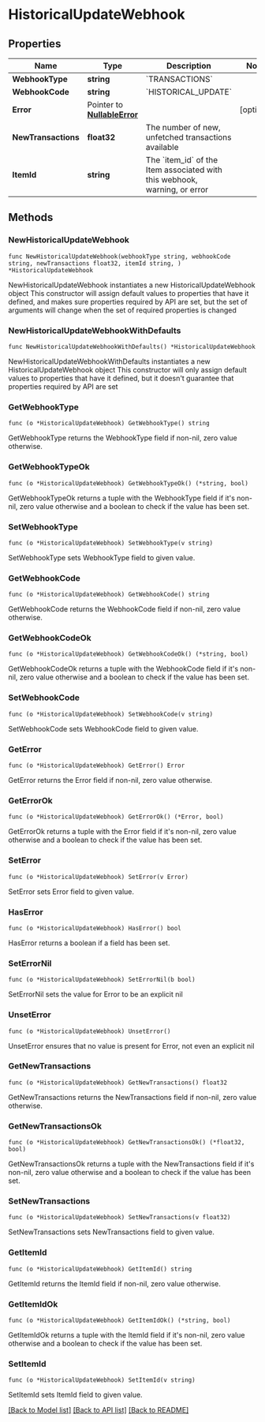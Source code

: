 # HistoricalUpdateWebhook

## Properties

Name | Type | Description | Notes
------------ | ------------- | ------------- | -------------
**WebhookType** | **string** | &#x60;TRANSACTIONS&#x60; | 
**WebhookCode** | **string** | &#x60;HISTORICAL_UPDATE&#x60; | 
**Error** | Pointer to [**NullableError**](Error.md) |  | [optional] 
**NewTransactions** | **float32** | The number of new, unfetched transactions available | 
**ItemId** | **string** | The &#x60;item_id&#x60; of the Item associated with this webhook, warning, or error | 

## Methods

### NewHistoricalUpdateWebhook

`func NewHistoricalUpdateWebhook(webhookType string, webhookCode string, newTransactions float32, itemId string, ) *HistoricalUpdateWebhook`

NewHistoricalUpdateWebhook instantiates a new HistoricalUpdateWebhook object
This constructor will assign default values to properties that have it defined,
and makes sure properties required by API are set, but the set of arguments
will change when the set of required properties is changed

### NewHistoricalUpdateWebhookWithDefaults

`func NewHistoricalUpdateWebhookWithDefaults() *HistoricalUpdateWebhook`

NewHistoricalUpdateWebhookWithDefaults instantiates a new HistoricalUpdateWebhook object
This constructor will only assign default values to properties that have it defined,
but it doesn't guarantee that properties required by API are set

### GetWebhookType

`func (o *HistoricalUpdateWebhook) GetWebhookType() string`

GetWebhookType returns the WebhookType field if non-nil, zero value otherwise.

### GetWebhookTypeOk

`func (o *HistoricalUpdateWebhook) GetWebhookTypeOk() (*string, bool)`

GetWebhookTypeOk returns a tuple with the WebhookType field if it's non-nil, zero value otherwise
and a boolean to check if the value has been set.

### SetWebhookType

`func (o *HistoricalUpdateWebhook) SetWebhookType(v string)`

SetWebhookType sets WebhookType field to given value.


### GetWebhookCode

`func (o *HistoricalUpdateWebhook) GetWebhookCode() string`

GetWebhookCode returns the WebhookCode field if non-nil, zero value otherwise.

### GetWebhookCodeOk

`func (o *HistoricalUpdateWebhook) GetWebhookCodeOk() (*string, bool)`

GetWebhookCodeOk returns a tuple with the WebhookCode field if it's non-nil, zero value otherwise
and a boolean to check if the value has been set.

### SetWebhookCode

`func (o *HistoricalUpdateWebhook) SetWebhookCode(v string)`

SetWebhookCode sets WebhookCode field to given value.


### GetError

`func (o *HistoricalUpdateWebhook) GetError() Error`

GetError returns the Error field if non-nil, zero value otherwise.

### GetErrorOk

`func (o *HistoricalUpdateWebhook) GetErrorOk() (*Error, bool)`

GetErrorOk returns a tuple with the Error field if it's non-nil, zero value otherwise
and a boolean to check if the value has been set.

### SetError

`func (o *HistoricalUpdateWebhook) SetError(v Error)`

SetError sets Error field to given value.

### HasError

`func (o *HistoricalUpdateWebhook) HasError() bool`

HasError returns a boolean if a field has been set.

### SetErrorNil

`func (o *HistoricalUpdateWebhook) SetErrorNil(b bool)`

 SetErrorNil sets the value for Error to be an explicit nil

### UnsetError
`func (o *HistoricalUpdateWebhook) UnsetError()`

UnsetError ensures that no value is present for Error, not even an explicit nil
### GetNewTransactions

`func (o *HistoricalUpdateWebhook) GetNewTransactions() float32`

GetNewTransactions returns the NewTransactions field if non-nil, zero value otherwise.

### GetNewTransactionsOk

`func (o *HistoricalUpdateWebhook) GetNewTransactionsOk() (*float32, bool)`

GetNewTransactionsOk returns a tuple with the NewTransactions field if it's non-nil, zero value otherwise
and a boolean to check if the value has been set.

### SetNewTransactions

`func (o *HistoricalUpdateWebhook) SetNewTransactions(v float32)`

SetNewTransactions sets NewTransactions field to given value.


### GetItemId

`func (o *HistoricalUpdateWebhook) GetItemId() string`

GetItemId returns the ItemId field if non-nil, zero value otherwise.

### GetItemIdOk

`func (o *HistoricalUpdateWebhook) GetItemIdOk() (*string, bool)`

GetItemIdOk returns a tuple with the ItemId field if it's non-nil, zero value otherwise
and a boolean to check if the value has been set.

### SetItemId

`func (o *HistoricalUpdateWebhook) SetItemId(v string)`

SetItemId sets ItemId field to given value.



[[Back to Model list]](../README.md#documentation-for-models) [[Back to API list]](../README.md#documentation-for-api-endpoints) [[Back to README]](../README.md)


